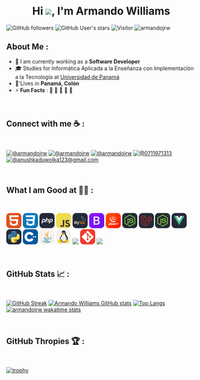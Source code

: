 <!--<div align="center" width="50">
    <img alt="wijegoonawardana.com" src="./assets/oh hi there.png" width="300"/>
</div>-->
<h1 align="center">Hi <img src="https://media.giphy.com/media/hvRJCLFzcasrR4ia7z/giphy.gif" width="35">, I'm Armando Williams</h1>

![GitHub followers](https://img.shields.io/github/followers/armandojrw?style=social) ![GitHub User's stars](https://img.shields.io/github/stars/armandojrw?style=social) ![Visitor](https://visitor-badge.laobi.icu/badge?page_id=armandojrw.repoName) <img src="https://komarev.com/ghpvc/?username=armandojrw" alt="armandojrw" />

## About Me :

- 🏢 I am currently working as a **Software Developer**
- 🎓 Studies for Informática Aplicada a la Enseñanza con Implementación a la Tecnología at [Universidad de Panamá](https://www.up.ac.pa/)
- 🏡'Lives in **Panamá, Colón**
- ⚡ **Fun Facts** : 🍕 🏉 🏏 🎥 🚞

<br>

## Connect with me ☕ :

<br>

[![@armandojrw](https://img.icons8.com/fluency/48/000000/instagram-new.png "@armandojrw")]([https://www.instagram.com/armandojrw/](https://www.instagram.com/armandojrw/)) [![@armandojrw](https://img.icons8.com/fluency/48/000000/facebook.png "@armandojrw")](https://www.facebook.com/armando.williams.161/) [![@armandojrw](https://img.icons8.com/fluency/48/000000/linkedin.png "@armandojrw")](https://www.linkedin.com/in/armando-williams-413086218/) [![@0711971313](https://img.icons8.com/fluency/48/000000/phone-disconnected.png "@0711971313")](tel:0711971313) [![@anushkaduwolka123@gmail.com](https://img.icons8.com/fluency/48/000000/apple-mail.png "@armandowilliamsdaley@gmail.com")](armandowilliamsdaley@gmail.com)

<br>

## What I am Good at 🧑‍💻 :

<br>

<img src="https://github.com/tandpfun/skill-icons/blob/main/icons/HTML.svg" style="width:40px;"/> <img src="https://github.com/tandpfun/skill-icons/blob/main/icons/CSS.svg" style="width:40px;"/> <img src="https://github.com/tandpfun/skill-icons/blob/main/icons/PHP-Dark.svg" style="width:40px;"/> <img src="https://github.com/tandpfun/skill-icons/blob/main/icons/JavaScript.svg" style="width:40px;"/> <img src="https://github.com/tandpfun/skill-icons/blob/main/icons/MySQL-Dark.svg" style="width:40px;"/> <img src="https://github.com/tandpfun/skill-icons/blob/main/icons/Bootstrap.svg" style="width:40px;"/> <img src="https://github.com/tandpfun/skill-icons/blob/main/icons/JQuery.svg" style="width:40px;"/> <img src="https://github.com/tandpfun/skill-icons/blob/main/icons/NodeJS-Dark.svg" style="width:40px;"/> <img src="https://github.com/tandpfun/skill-icons/blob/main/icons/Laravel-Dark.svg" style="width:40px;"/> <img src="https://github.com/tandpfun/skill-icons/blob/main/icons/NodeJS-Dark.svg" style="width:40px;"/> <img src="https://github.com/tandpfun/skill-icons/blob/main/icons/VueJS-Dark.svg" style="width:40px;"/> <img src="https://github.com/tandpfun/skill-icons/blob/main/icons/Python-Dark.svg" style="width:40px;"/> <img src="https://github.com/tandpfun/skill-icons/blob/main/icons/CPP.svg" style="width:40px;"/> <img src="https://github.com/tandpfun/skill-icons/blob/main/icons/Java-Light.svg" style="width:40px;"/> <img src="https://github.com/tandpfun/skill-icons/blob/main/icons/Linux-Light.svg" style="width:40px;"/> <img src="https://github.com/tandpfun/skill-icons/blob/main/icons/Htmx-Dark.svg" style="width:40px;"/> <img src="https://github.com/tandpfun/skill-icons/blob/main/icons/Git.svg" style="width:40px;"/> <img src="https://github.com/tandpfun/skill-icons/blob/main/icons/Apple-Light.svg" style="width:40px;"/>

<br>

## GitHub Stats 📈 :

<br>

[![GitHub Streak](https://github-readme-streak-stats.herokuapp.com?user=armandojrw&theme=algolia&date_format=M%20j%5B%2C%20Y%5D)](https://git.io/streak-stats) [![Armando Williams GitHub stats](https://github-readme-stats.vercel.app/api?username=armandojrw&theme=algolia)](https://github.com/armandojrw/github-readme-stats) [![Top Langs](https://github-readme-stats.vercel.app/api/top-langs/?username=armandojrw&theme=algolia)](https://github.com/armandojrw/github-readme-stats) [![armandojrw wakatime stats](https://github-readme-stats.vercel.app/api/wakatime?username=armandojrw&theme=algolia)](https://github.com/armandojrw/github-readme-stats)

<br>

## GitHub Thropies 🏆 :

<br>

[![trophy](https://github-profile-trophy.vercel.app/?username=armandojrw)](https://github.com/armandojrw)



<!--
**armandojrw/armandojrw** is a ✨ _special_ ✨ repository because its `README.md` (this file) appears on your GitHub profile.

Here are some ideas to get you started:

- 🔭 I’m currently working on ...
- 🌱 I’m currently learning ...
- 👯 I’m looking to collaborate on ...
- 🤔 I’m looking for help with ...
- 💬 Ask me about ...
- 📫 How to reach me: ...
- 😄 Pronouns: ...
- ⚡ Fun fact: ...
-->
